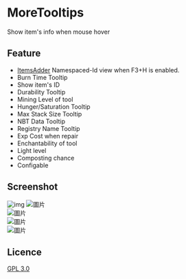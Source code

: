 # MoreTooltips
Show item's info when mouse hover
## Feature
* [ItemsAdder](https://spigot.devs.beer/itemsadder/) Namespaced-Id view when F3+H is enabled.
* Burn Time Tooltip
* Show item's ID
* Durability Tooltip
* Mining Level of tool
* Hunger/Saturation Tooltip
* Max Stack Size Tooltip
* NBT Data Tooltip
* Registry Name Tooltip
* Exp Cost when repair
* Enchantability of tool
* Light level
* Composting chance
* Configable

## Screenshot

![img](https://user-images.githubusercontent.com/27242001/165553309-babd1612-2f8a-4694-9299-c170e99c78b6.png)
![圖片](https://user-images.githubusercontent.com/19989232/152679878-882ee4be-72fa-4ba6-9861-dc0e0e094174.png)  
![圖片](https://user-images.githubusercontent.com/19989232/152680036-6eab3d9d-4a6e-47f8-a36b-4abe13f028fc.png)  
![圖片](https://user-images.githubusercontent.com/19989232/152680095-a5101af4-cdc5-47ed-b441-055dcb15a565.png)  
![圖片](https://user-images.githubusercontent.com/19989232/152680104-43b14605-3bef-426e-b0db-e04b96e3f4cc.png)  



## Licence 
[GPL 3.0](LICENSE)
